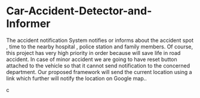 # Car-Accident-Detector-and-Informer


The accident notification System notifies or informs about the
accident spot , time to the nearby hospital , police station and
family members. Of course, this project has very high priority in
order because will save life in road accident. In case of minor
accident we are going to have reset button attached to the vehicle
so that it cannot send notification to the concerned department.
Our proposed framework will send the current location using a link
which further will notify the location on Google map..



c
